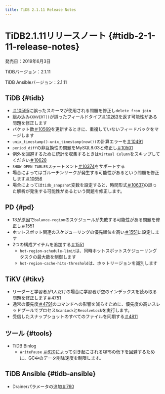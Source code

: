 ```yaml
---
title: TiDB 2.1.11 Release Notes
---
```


# TiDB2.1.11リリースノート {#tidb-2-1-11-release-notes}

発売日：2019年6月3日

TiDBバージョン：2.1.11

TiDB Ansibleバージョン：2.1.11

## TiDB {#tidb}

-   [＃10595](https://github.com/pingcap/tidb/pull/10595)に誤ったスキーマが使用される問題を修正し`delete from join`
-   組み込み`CONVERT()`が誤ったフィールドタイプ[＃10263](https://github.com/pingcap/tidb/pull/10263)を返す可能性がある問題を修正します
-   バケット数[＃10569](https://github.com/pingcap/tidb/pull/10569)を更新するときに、重複していないフィードバックをマージします
-   `unix_timestamp()-unix_timestamp(now())`の計算エラーを[＃10491](https://github.com/pingcap/tidb/pull/10491)
-   `period_diff`の非互換性の問題をMySQL8.03と修正し[＃10501](https://github.com/pingcap/tidb/pull/10501)
-   例外を回避するために統計を収集するときは`Virtual Column`をスキップしてください[＃10628](https://github.com/pingcap/tidb/pull/10628)
-   `SHOW OPEN TABLES`ステートメント[＃10374](https://github.com/pingcap/tidb/pull/10374)をサポートする
-   場合によってはゴルーチンリークが発生する可能性があるという問題を修正します[＃10656](https://github.com/pingcap/tidb/pull/10656)
-   場合によっては`tidb_snapshot`変数を設定すると、時間形式[＃10637](https://github.com/pingcap/tidb/pull/10637)の誤った解析が発生する可能性があるという問題を修正します。

## PD {#pd}

-   13が原因で`balance-region`のスケジュールが失敗する可能性がある問題を修正し[＃1551](https://github.com/pingcap/pd/pull/1551)
-   ホットスポット関連のスケジューリングの優先順位を高い[＃1551](https://github.com/pingcap/pd/pull/1551)に設定します
-   2つの構成アイテムを追加する[＃1551](https://github.com/pingcap/pd/pull/1551)
    -   `hot-region-schedule-limit`は、同時ホットスポットスケジューリングタスクの最大数を制御します
    -   `hot-region-cache-hits-threshold`は、ホットリージョンを識別します

## TiKV {#tikv}

-   リーダーと学習者が1人だけの場合に学習者が空のインデックスを読み取る問題を修正します[＃4751](https://github.com/tikv/tikv/pull/4751)
-   通常の優先度[＃4791](https://github.com/tikv/tikv/pull/4791)のコマンドへの影響を減らすために、優先度の高いスレッドプールでプロセス`ScanLock`と`ResolveLock`を実行します。
-   受信したスナップショットのすべてのファイルを同期する[＃4811](https://github.com/tikv/tikv/pull/4811)

## ツール {#tools}

-   TiDB Binlog
    -   `WritePause` [＃620](https://github.com/pingcap/tidb-binlog/pull/620)によって引き起こされるQPSの低下を回避するために、GC中のデータ削除速度を制限します。

## TiDB Ansible {#tidb-ansible}

-   Drainerパラメータの追加[＃760](https://github.com/pingcap/tidb-ansible/pull/760)
